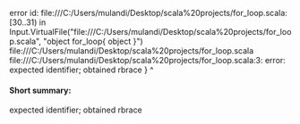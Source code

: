 error id: file:///C:/Users/mulandi/Desktop/scala%20projects/for_loop.scala:[30..31) in Input.VirtualFile("file:///C:/Users/mulandi/Desktop/scala%20projects/for_loop.scala", "object for_loop{
    object
}")
file:///C:/Users/mulandi/Desktop/scala%20projects/for_loop.scala
file:///C:/Users/mulandi/Desktop/scala%20projects/for_loop.scala:3: error: expected identifier; obtained rbrace
}
^
#### Short summary: 

expected identifier; obtained rbrace